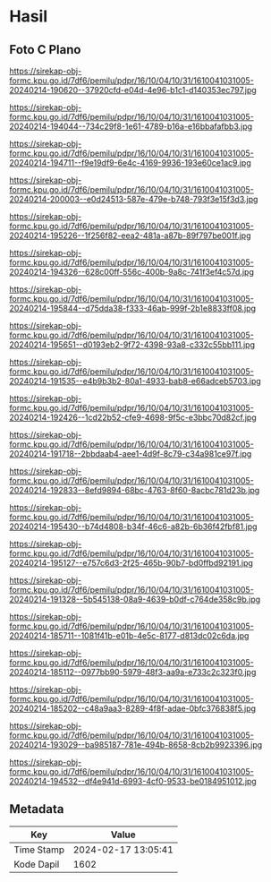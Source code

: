 # Hasil

## Foto C Plano

https://sirekap-obj-formc.kpu.go.id/7df6/pemilu/pdpr/16/10/04/10/31/1610041031005-20240214-190620--37920cfd-e04d-4e96-b1c1-d140353ec797.jpg

https://sirekap-obj-formc.kpu.go.id/7df6/pemilu/pdpr/16/10/04/10/31/1610041031005-20240214-194044--734c29f8-1e61-4789-b16a-e16bbafafbb3.jpg

https://sirekap-obj-formc.kpu.go.id/7df6/pemilu/pdpr/16/10/04/10/31/1610041031005-20240214-194711--f9e19df9-6e4c-4169-9936-193e60ce1ac9.jpg

https://sirekap-obj-formc.kpu.go.id/7df6/pemilu/pdpr/16/10/04/10/31/1610041031005-20240214-200003--e0d24513-587e-479e-b748-793f3e15f3d3.jpg

https://sirekap-obj-formc.kpu.go.id/7df6/pemilu/pdpr/16/10/04/10/31/1610041031005-20240214-195226--1f256f82-eea2-481a-a87b-89f797be001f.jpg

https://sirekap-obj-formc.kpu.go.id/7df6/pemilu/pdpr/16/10/04/10/31/1610041031005-20240214-194326--628c00ff-556c-400b-9a8c-741f3ef4c57d.jpg

https://sirekap-obj-formc.kpu.go.id/7df6/pemilu/pdpr/16/10/04/10/31/1610041031005-20240214-195844--d75dda38-f333-46ab-999f-2b1e8833ff08.jpg

https://sirekap-obj-formc.kpu.go.id/7df6/pemilu/pdpr/16/10/04/10/31/1610041031005-20240214-195651--d0193eb2-9f72-4398-93a8-c332c55bb111.jpg

https://sirekap-obj-formc.kpu.go.id/7df6/pemilu/pdpr/16/10/04/10/31/1610041031005-20240214-191535--e4b9b3b2-80a1-4933-bab8-e66adceb5703.jpg

https://sirekap-obj-formc.kpu.go.id/7df6/pemilu/pdpr/16/10/04/10/31/1610041031005-20240214-192426--1cd22b52-cfe9-4698-9f5c-e3bbc70d82cf.jpg

https://sirekap-obj-formc.kpu.go.id/7df6/pemilu/pdpr/16/10/04/10/31/1610041031005-20240214-191718--2bbdaab4-aee1-4d9f-8c79-c34a981ce97f.jpg

https://sirekap-obj-formc.kpu.go.id/7df6/pemilu/pdpr/16/10/04/10/31/1610041031005-20240214-192833--8efd9894-68bc-4763-8f60-8acbc781d23b.jpg

https://sirekap-obj-formc.kpu.go.id/7df6/pemilu/pdpr/16/10/04/10/31/1610041031005-20240214-195430--b74d4808-b34f-46c6-a82b-6b36f42fbf81.jpg

https://sirekap-obj-formc.kpu.go.id/7df6/pemilu/pdpr/16/10/04/10/31/1610041031005-20240214-195127--e757c6d3-2f25-465b-90b7-bd0ffbd92191.jpg

https://sirekap-obj-formc.kpu.go.id/7df6/pemilu/pdpr/16/10/04/10/31/1610041031005-20240214-191328--5b545138-08a9-4639-b0df-c764de358c9b.jpg

https://sirekap-obj-formc.kpu.go.id/7df6/pemilu/pdpr/16/10/04/10/31/1610041031005-20240214-185711--1081f41b-e01b-4e5c-8177-d813dc02c6da.jpg

https://sirekap-obj-formc.kpu.go.id/7df6/pemilu/pdpr/16/10/04/10/31/1610041031005-20240214-185112--0977bb90-5979-48f3-aa9a-e733c2c323f0.jpg

https://sirekap-obj-formc.kpu.go.id/7df6/pemilu/pdpr/16/10/04/10/31/1610041031005-20240214-185202--c48a9aa3-8289-4f8f-adae-0bfc376838f5.jpg

https://sirekap-obj-formc.kpu.go.id/7df6/pemilu/pdpr/16/10/04/10/31/1610041031005-20240214-193029--ba985187-781e-494b-8658-8cb2b9923396.jpg

https://sirekap-obj-formc.kpu.go.id/7df6/pemilu/pdpr/16/10/04/10/31/1610041031005-20240214-194532--df4e941d-6993-4cf0-9533-be0184951012.jpg


## Metadata

| Key        | Value               |
| ---------- | ------------------- |
| Time Stamp | 2024-02-17 13:05:41 |
| Kode Dapil | 1602                |



